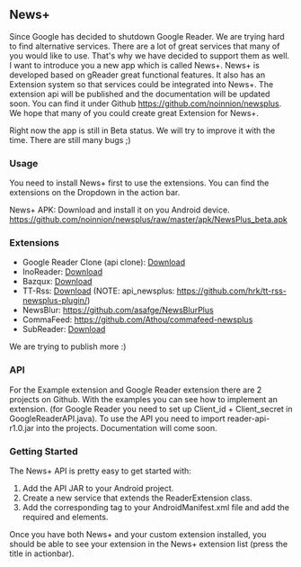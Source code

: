News+
-----------
Since Google has decided to shutdown Google Reader. We are trying hard to find alternative services. There are a lot of great services that many of you would like to use. That's why we have decided to support them as well. I want to introduce you a new app which is called News+. News+ is developed based on gReader great functional features. It also has an Extension system so that services could be integrated into News+. The extension api will be published and the documentation will be updated soon. You can find it under Github https://github.com/noinnion/newsplus. We hope that many of you could create great Extension for News+. 

Right now the app is still in Beta status. We will try to improve it with the time. There are still many bugs ;)

### Usage

You need to install News+ first to use the extensions. You can find the extensions on the Dropdown in the action bar.

News+ APK: Download and install it on you Android device.
https://github.com/noinnion/newsplus/raw/master/apk/NewsPlus_beta.apk

### Extensions

* Google Reader Clone (api clone): [Download](https://github.com/noinnion/newsplus/raw/master/apk/GoogleReaderClone_beta.apk)
* InoReader: [Download](https://github.com/noinnion/newsplus/raw/master/apk/GoogleReaderClone_beta.apk)
* Bazqux: [Download](https://github.com/noinnion/newsplus/raw/master/apk/BazquxExtension_beta.apk)
* TT-Rss: [Download](https://github.com/noinnion/newsplus/raw/master/apk/TtRssExtension_beta.apk) (NOTE: api_newsplus: https://github.com/hrk/tt-rss-newsplus-plugin/)
* NewsBlur: https://github.com/asafge/NewsBlurPlus
* CommaFeed: https://github.com/Athou/commafeed-newsplus
* SubReader: [Download](http://subreader.com/static/files/SubReaderExtension.apk)

We are trying to publish more :)

### API
For the Example extension and Google Reader extension there are 2 projects on Github. With the examples you can see how to implement an extension. (for Google Reader you need to set up Client_id + Client_secret in GoogleReaderAPI.java). To use the API you need to import reader-api-r1.0.jar into the projects. Documentation will come soon.

### Getting Started
The News+ API is pretty easy to get started with:

1. Add the API JAR to your Android project.
2. Create a new service that extends the ReaderExtension class.
3. Add the corresponding <service> tag to your AndroidManifest.xml file and add the required <intent-filter> and <meta-data> elements.

Once you have both News+ and your custom extension installed, you should be able to see your extension in the News+ extension list (press the title in actionbar).
